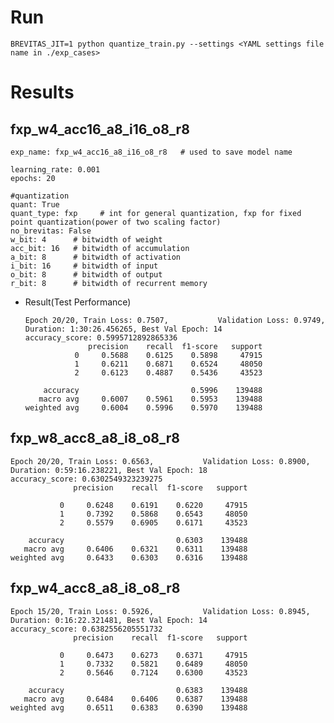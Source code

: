 # Run

  ```BREVITAS_JIT=1 python quantize_train.py --settings <YAML settings file name in ./exp_cases>```

# Results
## fxp_w4_acc16_a8_i16_o8_r8

  ```
  exp_name: fxp_w4_acc16_a8_i16_o8_r8   # used to save model name
    
  learning_rate: 0.001
  epochs: 20
  
  #quantization
  quant: True
  quant_type: fxp     # int for general quantization, fxp for fixed point quantization(power of two scaling factor)
  no_brevitas: False
  w_bit: 4      # bitwidth of weight
  acc_bit: 16   # bitwidth of accumulation
  a_bit: 8      # bitwidth of activation
  i_bit: 16     # bitwidth of input
  o_bit: 8      # bitwidth of output
  r_bit: 8      # bitwidth of recurrent memory
  ```
* Result(Test Performance)
  ```
  Epoch 20/20, Train Loss: 0.7507,           Validation Loss: 0.9749, Duration: 1:30:26.456265, Best Val Epoch: 14
  accuracy_score: 0.5995712892865336
                precision    recall  f1-score   support
             0     0.5688    0.6125    0.5898     47915
             1     0.6211    0.6871    0.6524     48050
             2     0.6123    0.4887    0.5436     43523

      accuracy                         0.5996    139488
     macro avg     0.6007    0.5961    0.5953    139488
  weighted avg     0.6004    0.5996    0.5970    139488
  ```

## fxp_w8_acc8_a8_i8_o8_r8

  ```
  Epoch 20/20, Train Loss: 0.6563,           Validation Loss: 0.8900, Duration: 0:59:16.238221, Best Val Epoch: 18
  accuracy_score: 0.6302549323239275
                precision    recall  f1-score   support

             0     0.6248    0.6191    0.6220     47915
             1     0.7392    0.5868    0.6543     48050
             2     0.5579    0.6905    0.6171     43523

      accuracy                         0.6303    139488
     macro avg     0.6406    0.6321    0.6311    139488
  weighted avg     0.6433    0.6303    0.6316    139488
  ```
## fxp_w4_acc8_a8_i8_o8_r8

  ```
  Epoch 15/20, Train Loss: 0.5926,           Validation Loss: 0.8945, Duration: 0:16:22.321481, Best Val Epoch: 14
  accuracy_score: 0.6382556205551732
                precision    recall  f1-score   support

             0     0.6473    0.6273    0.6371     47915
             1     0.7332    0.5821    0.6489     48050
             2     0.5646    0.7124    0.6300     43523

      accuracy                         0.6383    139488
     macro avg     0.6484    0.6406    0.6387    139488
  weighted avg     0.6511    0.6383    0.6390    139488
  ```
